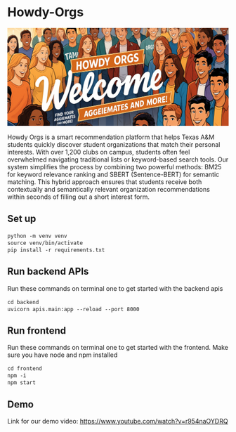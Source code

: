 # Howdy-Orgs

![](frontend/src/components/Images/header.png?raw=true)

Howdy Orgs is a smart recommendation platform that helps Texas A&M students quickly discover student organizations that match their personal interests. With over 1,200 clubs on campus, students often feel overwhelmed navigating traditional lists or keyword-based search tools. Our system simplifies the process by combining two powerful methods: BM25 for keyword relevance ranking and SBERT (Sentence-BERT) for semantic matching. This hybrid approach ensures that students receive both contextually and semantically relevant organization recommendations within seconds of filling out a short interest form.

## Set up
```
python -m venv venv
source venv/bin/activate
pip install -r requirements.txt
```

## Run backend APIs
Run these commands on terminal one to get started with the backend apis
```
cd backend
uvicorn apis.main:app --reload --port 8000
```

## Run frontend
Run these commands on terminal one to get started with the frontend. Make sure you have node and npm installed
```
cd frontend
npm -i
npm start
```

## Demo

Link for our demo video: https://www.youtube.com/watch?v=r954naOYDRQ
